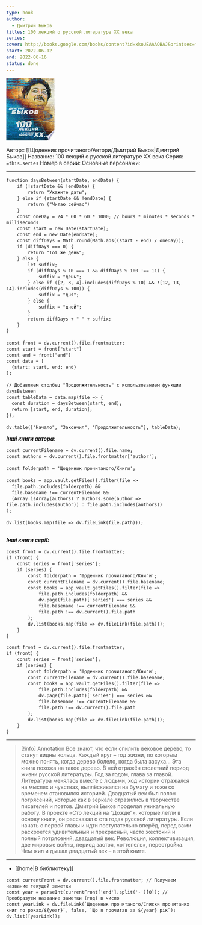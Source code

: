 ```yaml
---
type: book
author:
  - Дмитрий Быков
titles: 100 лекций о русской литературе ХХ века
series: 
cover: http://books.google.com/books/content?id=xkoUEAAAQBAJ&printsec=frontcover&img=1&zoom=1&edge=curl&source=gbs_api
start: 2022-06-12
end: 2022-06-16
status: done
---
```

![cover|150](media/cover!150-248.jpg)

Автор:: [[Щоденник прочитаного/Автори/Дмитрий Быков|Дмитрий Быков]]
Название: 100 лекций о русской литературе ХХ века
Серия:  `=this.series`
Номер в серии:
Основные персонажи:

---
```dataviewjs
function daysBetween(startDate, endDate) {
	if (!startDate && !endDate) { 
		return "Укажите даты"; 
	} else if (startDate && !endDate) {
		return ("Читаю сейчас")
	}
	const oneDay = 24 * 60 * 60 * 1000; // hours * minutes * seconds * milliseconds
	const start = new Date(startDate);
	const end = new Date(endDate);
	const diffDays = Math.round(Math.abs((start - end) / oneDay));
	if (diffDays === 0) {
		return "Тот же день";   
	} else {
		let suffix;     
	    if (diffDays % 10 === 1 && diffDays % 100 !== 11) {
		    suffix = "день";     
	    } else if ([2, 3, 4].includes(diffDays % 10) && ![12, 13, 14].includes(diffDays % 100)) {
			suffix = "дня";     
		} else {       
			suffix = "дней";     
		}          
		return diffDays + " " + suffix;   
	} 
}  

const front = dv.current().file.frontmatter;
const start = front["start"]
const end = front["end"]
const data = [
  {start: start, end: end}
];

// Добавляем столбец "Продолжительность" с использованием функции daysBetween
const tableData = data.map(file => {
  const duration = daysBetween(start, end);
  return [start, end, duration];
});

dv.table(["Начало", "Закончил", "Продолжительность"], tableData);
```
***Інші книги автора***:
```dataviewjs
const currentFilename = dv.current().file.name;
const authors = dv.current().file.frontmatter['author'];

const folderpath = 'Щоденник прочитаного/Книги';

const books = app.vault.getFiles().filter(file =>
  file.path.includes(folderpath) &&
  file.basename !== currentFilename &&
  (Array.isArray(authors) ? authors.some(author => file.path.includes(author)) : file.path.includes(authors))
);

dv.list(books.map(file => dv.fileLink(file.path)));


```
***Інші книги серії:***
```dataviewjs
const front = dv.current().file.frontmatter;
if (front) {
	const series = front['series'];
	if (series) {
		const folderpath = 'Щоденник прочитаного/Книги';
		const currentFilename = dv.current().file.basename;
		const books = app.vault.getFiles().filter(file =>  
			file.path.includes(folderpath) && 
			dv.page(file.path)['series'] === series && 
			file.basename !== currentFilename &&
			file.path !== dv.current().file.path 
		);
		dv.list(books.map(file => dv.fileLink(file.path)));
	}
}

```

```dataviewjs
const front = dv.current().file.frontmatter;
if (front) {
	const series = front['series'];
	if (series) {
		const folderpath = 'Щоденник прочитаного/Книги';
		const currentFilename = dv.current().file.basename;
		const books = app.vault.getFiles().filter(file =>  
			file.path.includes(folderpath) && 
			dv.page(file.path)['series'] === series && 
			file.basename !== currentFilename &&
			file.path !== dv.current().file.path 
		);
		dv.list(books.map(file => dv.fileLink(file.path)));
	}
}

```

---
>[!info] Annotation
>Все знают, что если спилить вековое дерево, то станут видны кольца. Каждый круг – год жизни, по которым можно понять, когда дерево болело, когда была засуха... Эта книга похожа на такое дерево. В ней отражён столетний период жизни русской литературы. Год за годом, глава за главой. Литература менялась вместе с людьми, ход истории отражался на мыслях и чувствах, выплёскивался на бумагу и тоже со временем становился историей. Двадцатый век был полон потрясений, которые как в зеркале отразились в творчестве писателей и поэтов. Дмитрий Быков проделал уникальную работу. В проекте «Сто лекций на “Дожде”», которые легли в основу книги, он рассказал о ста годах русской литературы. Если начать с первой главы и идти поступательно вперёд, перед вами раскроется удивительный и прекрасный, часто жестокий и полный потрясений, двадцатый век. Революция, коллективизация, две мировые войны, период застоя, «оттепель», перестройка. Чем жил и дышал двадцатый век – в этой книге.

___
- [[home|В библиотеку]]
```dataviewjs
const currentFront = dv.current().file.frontmatter; // Получаем название текущей заметки
const year = parseInt(currentFront['end'].split('-')[0]); // Преобразуем название заметки (год) в число
const yearLink = dv.fileLink(`Щоденник прочитаного/Списки прочитаних книг по роках/${year}`, false, `Що я прочитав за ${year} рік`);
dv.list([yearLink]);
```